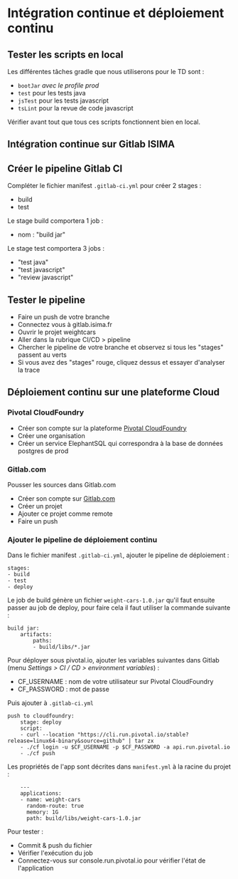 # Intégration continue et déploiement continu
## Tester les scripts en local

Les différentes tâches gradle que nous utiliserons pour le TD sont :
- ```bootJar``` *avec le profile prod*
- ```test``` pour les tests java
- ```jsTest``` pour les tests javascript
- ```tsLint``` pour la revue de code javascript

Vérifier avant tout que tous ces scripts fonctionnent bien en local.

## Intégration continue sur Gitlab ISIMA
## Créer le pipeline Gitlab CI 
Compléter le fichier manifest ```.gitlab-ci.yml``` pour créer 2 stages :
  - build
  - test

Le stage build comportera 1 job :
- nom : "build jar"

Le stage test comportera 3 jobs :
- "test java"
- "test javascript"
- "review javascript"

## Tester le pipeline
- Faire un push de votre branche
- Connectez vous à gitlab.isima.fr
- Ouvrir le projet weightcars
- Aller dans la rubrique CI/CD > pipeline
- Chercher le pipeline de votre branche et observez si tous les "stages" passent au verts
- Si vous avez des "stages" rouge, cliquez dessus et essayer d'analyser la trace 

## Déploiement continu sur une plateforme Cloud
### Pivotal CloudFoundry
- Créer son compte sur la plateforme [Pivotal CloudFoundry](https://run.pivotal.io)
- Créer une organisation
- Créer un service ElephantSQL qui correspondra à la base de données postgres de prod

### Gitlab.com
Pousser les sources dans Gitlab.com
- Créer son compte sur [Gitlab.com](https://gitlab.com) 
- Créer un projet
- Ajouter ce projet comme remote
- Faire un push

### Ajouter le pipeline de déploiement continu

Dans le fichier manifest ```.gitlab-ci.yml```, ajouter le pipeline de déploiement :

```
stages:
- build
- test
- deploy
```

Le job de build génère un fichier ```weight-cars-1.0.jar``` qu'il faut ensuite passer au job de deploy, pour faire cela il faut utiliser la commande suivante :
```
build jar:
    artifacts:
        paths:
        - build/libs/*.jar
```

Pour déployer sous pivotal.io, ajouter les variables suivantes dans Gitlab (menu _Settings > CI / CD > environment variables_) : 
- CF_USERNAME : nom de votre utilisateur sur Pivotal CloudFoundry
- CF_PASSWORD : mot de passe

Puis ajouter à ```.gitlab-ci.yml```

```
push to cloudfoundry:
    stage: deploy
    script:
    - curl --location "https://cli.run.pivotal.io/stable?release=linux64-binary&source=github" | tar zx
    - ./cf login -u $CF_USERNAME -p $CF_PASSWORD -a api.run.pivotal.io
    - ./cf push
```

Les propriétés de l'app sont décrites dans ```manifest.yml``` à la racine du projet :

```
    ---
    applications:
    - name: weight-cars
      random-route: true
      memory: 1G
      path: build/libs/weight-cars-1.0.jar
```

Pour tester :
- Commit & push du fichier
- Vérifier l'exécution du job
- Connectez-vous sur console.run.pivotal.io pour vérifier l'état de l'application
